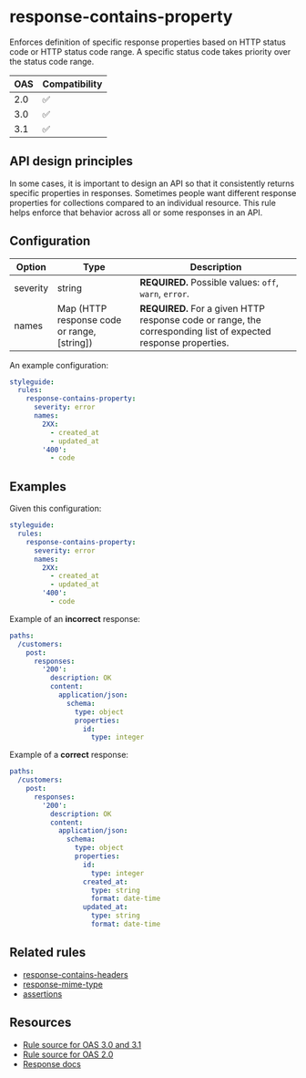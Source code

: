 # response-contains-property

Enforces definition of specific response properties based on HTTP status code or HTTP status code range. A specific status code takes priority over the status code range.

|OAS|Compatibility|
|---|---|
|2.0|✅|
|3.0|✅|
|3.1|✅|


## API design principles

In some cases, it is important to design an API so that it consistently returns specific properties in responses. Sometimes people want different response properties for collections compared to an individual resource. This rule helps enforce that behavior across all or some responses in an API.

## Configuration


|Option|Type|Description|
|---|---|---|
|severity|string|**REQUIRED.** Possible values: `off`, `warn`, `error`.|
|names|Map (HTTP response code or range, [string])|**REQUIRED.** For a given HTTP response code or range, the corresponding list of expected response properties.|

An example configuration:

```yaml
styleguide:
  rules:
    response-contains-property:
      severity: error
      names:
        2XX:
          - created_at
          - updated_at
        '400':
          - code
```

## Examples


Given this configuration:

```yaml
styleguide:
  rules:
    response-contains-property:
      severity: error
      names:
        2XX:
          - created_at
          - updated_at
        '400':
          - code
```

Example of an **incorrect** response:

```yaml
paths:
  /customers:
    post:
      responses:
        '200':
          description: OK
          content:
            application/json:
              schema:
                type: object
                properties:
                  id:
                    type: integer
```

Example of a **correct** response:

```yaml
paths:
  /customers:
    post:
      responses:
        '200':
          description: OK
          content:
            application/json:
              schema:
                type: object
                properties:
                  id:
                    type: integer
                  created_at:
                    type: string
                    format: date-time
                  updated_at:
                    type: string
                    format: date-time
```

## Related rules

- [response-contains-headers](./response-contains-header.md)
- [response-mime-type](./response-mime-type.md)
- [assertions](./assertions.md)

## Resources

- [Rule source for OAS 3.0 and 3.1](https://github.com/Redocly/redocly-cli/blob/master/packages/core/src/rules/oas3/response-contains-property.ts)
- [Rule source for OAS 2.0](https://github.com/Redocly/redocly-cli/blob/master/packages/core/src/rules/oas2/response-contains-property.ts)
- [Response docs](https://redocly.com/docs/openapi-visual-reference/response/)

